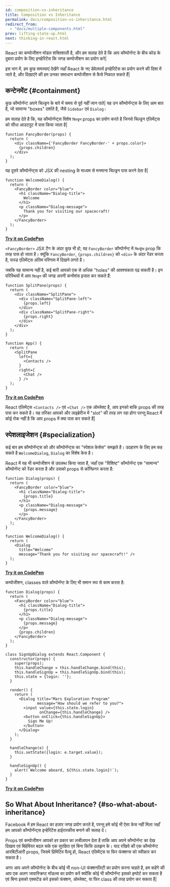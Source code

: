 ```yaml
---
id: composition-vs-inheritance
title: Composition vs Inheritance
permalink: docs/composition-vs-inheritance.html
redirect_from:
  - "docs/multiple-components.html"
prev: lifting-state-up.html
next: thinking-in-react.html
---
```


React का कम्पोजीशन मॉडल शक्तिशाली है, और हम सलाह देते है कि आप कौम्पोनॅन्ट के बीच कोड के दुबारा प्रयोग के लिए इनहेरिटेंस कि जगह कम्पोजीशन का प्रयोग करे|

इस भाग में, हम कुछ समस्याएं देखेंगे जहाँ React के नए डेवेलपर्स इनहेरिटेंस का प्रयोग करने की दिशा में जाते है, और दिखाएंगे की हम उनका समाधान कम्पोजीशन से कैसे निकाल सकते हैं|

## कन्टेनमेंट {#containment}

कुछ कौम्पोनॅन्ट अपने चिल्ड्रन के बारे में समय से पूर्व नहीं जान पाते| यह उन कौम्पोनॅन्ट्स के लिए आम बात है, जो सामान्य "boxes" दर्शाते है, जैसे `Sidebar` एवं `Dialog`।

हम सलाह देते है कि, यह कौम्पोनॅन्ट्स विशेष `चिल्ड्रन` props का प्रयोग करते है जिनसे चिल्ड्रन एलिमेंट्स को सीधा आउटपुट में पास किया जाता है|

```js{4}
function FancyBorder(props) {
  return (
    <div className={'FancyBorder FancyBorder-' + props.color}>
      {props.children}
    </div>
  );
}
```

यह दूसरे कौम्पोनॅन्ट्स को JSX की nesting के माध्यम से मनमाना चिल्ड्रन पास करने देता है|

```js{4-9}
function WelcomeDialog() {
  return (
    <FancyBorder color="blue">
      <h1 className="Dialog-title">
        Welcome
      </h1>
      <p className="Dialog-message">
        Thank you for visiting our spacecraft!
      </p>
    </FancyBorder>
  );
}
```

**[Try it on CodePen](https://codepen.io/gaearon/pen/ozqNOV?editors=0010)**

`<FancyBorder>` JSX टैग के अंदर कुछ भी हो, वह `FancyBorder` कौम्पोनॅन्ट में `चिल्ड्रेंस` prop कि तरह पास हो जाता है। क्यूंकि `FancyBorder`, `{props.children}` को `<div>` के अंदर रेंडर करता है, पास्ड एलिमेंट्स अंतिम परिणाम में दिखने लगते है।

जबकि यह सामान्य नहीं है, कई बारी आपको एक से अधिक "holes" की आवश्यकता पढ़ सकती है। इन परिस्थियों में आप `चिल्ड्रन` की जगह अपनी कन्वेंशंस इजात कर सकते हैं:

```js{5,8,18,21}
function SplitPane(props) {
  return (
    <div className="SplitPane">
      <div className="SplitPane-left">
        {props.left}
      </div>
      <div className="SplitPane-right">
        {props.right}
      </div>
    </div>
  );
}

function App() {
  return (
    <SplitPane
      left={
        <Contacts />
      }
      right={
        <Chat />
      } />
  );
}
```

[**Try it on CodePen**](https://codepen.io/gaearon/pen/gwZOJp?editors=0010)

React एलिमेंट्स `<Contacts />` एवं `<Chat />` एक ऑब्जेक्ट है, आप इनको बाकि props की तरह पास कर सकते है। यह तरिका आपको और लाइब्रेरीज में "slot" की तरह लग रहा होगा परन्तु React में कोई रोक नहीं है कि आप props में क्या पास कर सकते हैं|

## स्पेशलाइजेशन {#specialization}

कई बार हम कौम्पोनॅन्ट्स को और कौम्पोनॅन्ट्स का "स्पेशल केसेस" समझते है। उदहारण के लिए हम कह सकते है `WelcomeDialog`, `Dialog` का विशेष केस है।

React में यह भी कम्पोजीशन से उपलब्ध किया जाता है, जहाँ एक "विशिष्ट" कौम्पोनॅन्ट एक "सामान्य" कौम्पोनॅन्ट को रेंडर करता है और उसको props से कॉन्फ़िगर करता है:

```js{5,8,16-18}
function Dialog(props) {
  return (
    <FancyBorder color="blue">
      <h1 className="Dialog-title">
        {props.title}
      </h1>
      <p className="Dialog-message">
        {props.message}
      </p>
    </FancyBorder>
  );
}

function WelcomeDialog() {
  return (
    <Dialog
      title="Welcome"
      message="Thank you for visiting our spacecraft!" />
  );
}
```

[**Try it on CodePen**](https://codepen.io/gaearon/pen/kkEaOZ?editors=0010)

कम्पोजीशन, classes वाले कौम्पोनॅन्ट के लिए भी समान रूप से काम करता है:

```js{10,27-31}
function Dialog(props) {
  return (
    <FancyBorder color="blue">
      <h1 className="Dialog-title">
        {props.title}
      </h1>
      <p className="Dialog-message">
        {props.message}
      </p>
      {props.children}
    </FancyBorder>
  );
}

class SignUpDialog extends React.Component {
  constructor(props) {
    super(props);
    this.handleChange = this.handleChange.bind(this);
    this.handleSignUp = this.handleSignUp.bind(this);
    this.state = {login: ''};
  }

  render() {
    return (
      <Dialog title="Mars Exploration Program"
              message="How should we refer to you?">
        <input value={this.state.login}
               onChange={this.handleChange} />
        <button onClick={this.handleSignUp}>
          Sign Me Up!
        </button>
      </Dialog>
    );
  }

  handleChange(e) {
    this.setState({login: e.target.value});
  }

  handleSignUp() {
    alert(`Welcome aboard, ${this.state.login}!`);
  }
}
```

[**Try it on CodePen**](https://codepen.io/gaearon/pen/gwZbYa?editors=0010)

## So What About Inheritance? {#so-what-about-inheritance}

Facebook में हम React का हज़ार जगह प्रयोग करते है, परन्तु हमे कोई भी ऐसा केस नहीं मिला जहाँ हम आपको कौम्पोनॅन्ट्स इन्हेरिटेंस हाईरारकीस बनाने की सलाह दे।

Props एवं कम्पोजीशन आपको हर प्रकार का लचीलापन देता है ताकि आप अपने कौम्पोनॅन्ट का देख दिखाव एवं बिहेवियर बदल सके एक सुरक्षित एवं बिना किसि उलझन के। याद रखिये की एक कौम्पोनॅन्ट आरबिटीआरी props, जिसमे प्रिमिटिव वैल्यू हो, React एलिमेंट्स या फिर फंक्शन्स को स्वीकार कर सकता है।

अगर आप अपने कौम्पोनॅन्ट के बीच कोई भी non-UI फंक्शनलिटी का प्रयोग करना चाहते है, हम कहेंगे की आप एक अलग जावास्क्रिप्ट मॉडल्स का प्रयोग करें क्योंकि कोई भी  कौम्पोनॅन्ट इसको इम्पोर्ट कर सकता है एवं बिना इसको एक्सटेंड करे इसको फंक्शन, ऑब्जेक्ट, या फिर class की तरह प्रयोग कर सकता है|